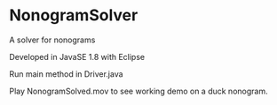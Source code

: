 # NonogramSolver
A solver for nonograms

Developed in JavaSE 1.8 with Eclipse

Run main method in Driver.java

Play NonogramSolved.mov to see working demo on a duck nonogram.
